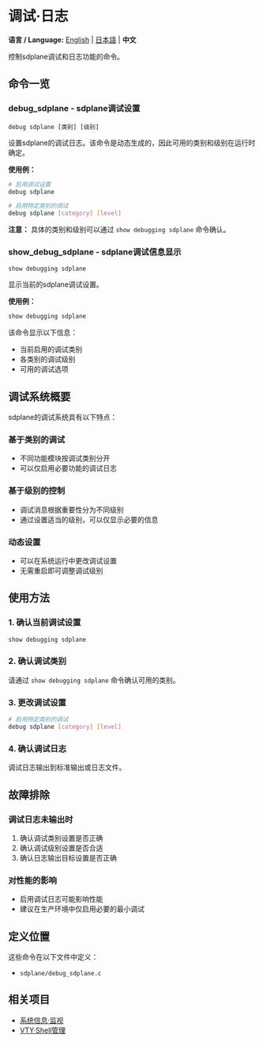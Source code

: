 # 调试·日志

**语言 / Language:** [English](../debug-logging.md) | [日本語](../ja/debug-logging.md) | **中文**

控制sdplane调试和日志功能的命令。

## 命令一览

### debug_sdplane - sdplane调试设置
```
debug sdplane [类别] [级别]
```

设置sdplane的调试日志。该命令是动态生成的，因此可用的类别和级别在运行时确定。

**使用例：**
```bash
# 启用调试设置
debug sdplane

# 启用特定类别的调试
debug sdplane [category] [level]
```

**注意：** 具体的类别和级别可以通过 `show debugging sdplane` 命令确认。

### show_debug_sdplane - sdplane调试信息显示
```
show debugging sdplane
```

显示当前的sdplane调试设置。

**使用例：**
```bash
show debugging sdplane
```

该命令显示以下信息：
- 当前启用的调试类别
- 各类别的调试级别
- 可用的调试选项

## 调试系统概要

sdplane的调试系统具有以下特点：

### 基于类别的调试
- 不同功能模块按调试类别分开
- 可以仅启用必要功能的调试日志

### 基于级别的控制
- 调试消息根据重要性分为不同级别
- 通过设置适当的级别，可以仅显示必要的信息

### 动态设置
- 可以在系统运行中更改调试设置
- 无需重启即可调整调试级别

## 使用方法

### 1. 确认当前调试设置
```bash
show debugging sdplane
```

### 2. 确认调试类别
请通过 `show debugging sdplane` 命令确认可用的类别。

### 3. 更改调试设置
```bash
# 启用特定类别的调试
debug sdplane [category] [level]
```

### 4. 确认调试日志
调试日志输出到标准输出或日志文件。

## 故障排除

### 调试日志未输出时
1. 确认调试类别设置是否正确
2. 确认调试级别设置是否合适
3. 确认日志输出目标设置是否正确

### 对性能的影响
- 启用调试日志可能影响性能
- 建议在生产环境中仅启用必要的最小调试

## 定义位置

这些命令在以下文件中定义：
- `sdplane/debug_sdplane.c`

## 相关项目

- [系统信息·监视](system-monitoring.md)
- [VTY·Shell管理](vty-shell.md)